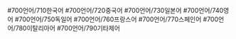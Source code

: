 #700언어/710한국어
#700언어/720중국어
#700언어/730일본어
#700언어/740영어
#700언어/750독일어
#700언어/760프랑스어
#700언어/770스페인어
#700언어/780이탈리아어
#700언어/790기타제어